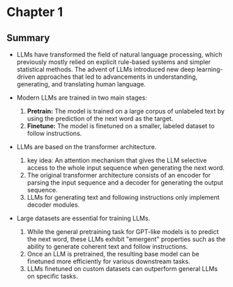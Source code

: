 # Chapter 1

## Summary

- LLMs have transformed the field of natural language processing, which previously mostly relied on explicit rule-based systems and simpler statistical methods. The advent of LLMs introduced new deep learning- driven approaches that led to advancements in understanding, generating, and translating human language.
- Modern LLMs are trained in two main stages:

  1. **Pretrain:** The model is trained on a large corpus of unlabeled text by using the prediction of the next word as the target.
  2. **Finetune:** The model is finetuned on a smaller, labeled dataset to follow instructions.

- LLMs are based on the transformer architecture.

  1. key idea: An attention mechanism that gives the LLM selective access to the whole input sequence when generating the next word.
  2. The original transformer architecture consists of an encoder for parsing the input sequence and a decoder for generating the output sequence.
  3. LLMs for generating text and following instructions only implement decoder modules.

- Large datasets are essential for training LLMs.
  1. While the general pretraining task for GPT-like models is to predict the next word, these LLMs exhibit "emergent" properties such as the ability to generate coherent text and follow instructions.
  2. Once an LLM is pretrained, the resulting base model can be finetuned more efficiently for various downstream tasks.
  3. LLMs finetuned on custom datasets can outperform general LLMs on specific tasks.
